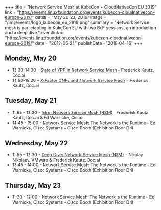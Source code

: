 +++
title = "Network Service Mesh at KubeCon + CloudNativeCon EU 2019"
link = "https://events.linuxfoundation.org/events/kubecon-cloudnativecon-europe-2019/"
dates = "May 20-23, 2019"
image = "/img/events/logo_kubecon_eu_2019.png"
summary = "Network Service mesh is particiapting in KubeCon EU with two BoF sessions, an introduction and a deep dive."
eventlink = "https://events.linuxfoundation.org/events/kubecon-cloudnativecon-europe-2019/"
date = "2019-05-24"
publishDate ="2019-04-16"
+++

Monday, May 20
--------------------

* 13:30-14:00 - [State of VPP in Network Service Mesh](https://sched.co/OJzt) - Frederick Kautz, Doc.ai
* 14:50-15:20 - [X-Factor CNFs and Network Service Mesh](https://www.linuxfoundation.org/calendar/kubecon-cloudnativecon-europe/) -  Frederick Kautz, Doc.ai


Tuesday, May 21
--------------------

* 11:55 - 12:30 - [Intro: Network Service Mesh (NSM)](https://sched.co/NxZ5) - Frederick Kautz Kautz, Doc.ai & Ed Warnicke, Cisco
* 14:45 - 15:00 - Network Service Mesh: The Network is the Runtime - Ed Warnicke, Cisco Systems -  Cisco Booth (Exhibition Floor D4)

Wednesday, May 22
--------------------

* 11:55 - 12:30 - [Deep Dive: Network Service Mesh (NSM)](https://sched.co/NxZi) - Nikolay Nikolaev, VMware & Frederick Kautz, Doc.ai
* 13:45 - 14:00 - Network Service Mesh: The Network is the Runtime - Ed Warnicke, Cisco Systems -  Cisco Booth (Exhibition Floor D4)

Thursday, May 23
--------------------
* 11:30 - 12:00 - Network Service Mesh: The Network is the Runtime - Ed Warnicke, Cisco Systems -  Cisco Booth (Exhibition Floor D4)
